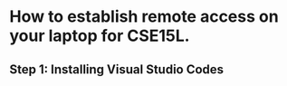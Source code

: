 # How to establish remote access on your laptop for CSE15L.
## Step 1: Installing Visual Studio Codes
